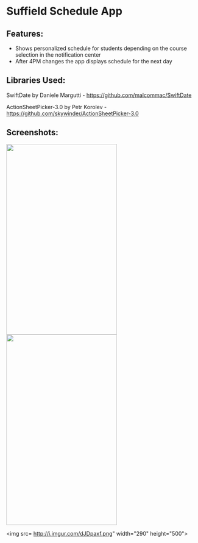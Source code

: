 # Suffield Schedule App

## Features:
* Shows personalized schedule for students depending on the course selection in the notification center
* After 4PM changes the app displays schedule for the next day

## Libraries Used:

SwiftDate by Daniele Margutti - https://github.com/malcommac/SwiftDate

ActionSheetPicker-3.0 by Petr Korolev - https://github.com/skywinder/ActionSheetPicker-3.0

## Screenshots:


<img src= "http://i.imgur.com/BUsdCGG.png" width="290" height="500">

<img src= "http://i.imgur.com/vrm69Z9.png" width="290" height="500">

<img src= http://i.imgur.com/dJDpaxf.png" width="290" height="500">
